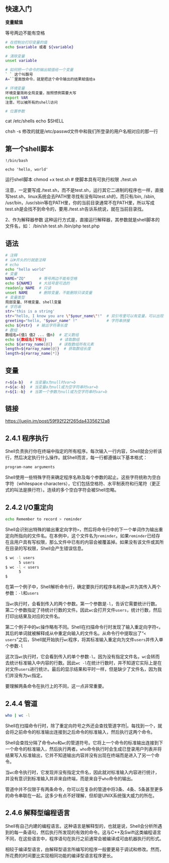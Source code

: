 

## 快速入门

**变量赋值**

等号两边不能有空格

```bash
# 在控制台打印变量的值
echo $variable 或者 ${variable}

# 清除变量
unset variable

# 如何把一个命令的输出赋值给一个变量
` ` 这个叫飘号
A=``里面放命令，就是把这个命令输出的结果赋值给a

# 环境变量
环境变量简称全局变量，按照惯例需要大写
export VAR
注意，可以被所有的shell访问

# 位置参数
```



cat /etc/shells
echo $SHELL

chsh -s 修改的就是/etc/passwd文件中和我们所登录的用户名相对应的那一行

## 第一个shell脚本

```shell
!/bin/bash

echo 'hello, world'
```



运行shell脚本
chmod +x test.sh  # 使脚本具有可执行权限
./test.sh

注意，一定要写成./test.sh，而不是test.sh，运行其它二进制的程序也一样，直接写test.sh，linux系统会去PATH里寻找有没有叫test.sh的，而只有/bin, /sbin, /usr/bin，/usr/sbin等在PATH里，你的当前目录通常不在PATH里，所以写成test.sh是会找不到命令的，要用./test.sh告诉系统说，就在当前目录找。

2、作为解释器参数
这种运行方式是，直接运行解释器，其参数就是shell脚本的文件名，如：
/bin/sh test.sh
/bin/php test.php



## 语法

```bash
# 注释
# 以#开头的行就是注释
# echo
echo "hello world"
# 变量
NAME="ZQ"      # 等号两边不能有空格
echo ${NAME}   # 大括号是可选的
readonly NAME  # 只读
unset NAME     # 删除变量，不能删除只读变量
# 变量类型
局部变量、环境变量、shell变量
# 字符串
str='this is a string'
str="hello, I know you are \"$your_name\"!"  # 双引号里可以有变量，可以出现转义字符
greeting="hello, "$your_name" !"             # 字符串拼接
echo ${#str}  # 输出字符串长度
# 数组
数组名=(值1 值2 ... 值n)  # 定义数组
echo ${数组名[下标]}      # 读取数组
echo ${array_name[@]}   # 读取数组所有元素
length=${#array_name[@]}  # 获取数组长度
length=${#array_name[*]}
```



## 变量

```bash
r=${a-b}   # 当变量a为null时var=b
r=${a:-b}  # 当变量a为null或为空字符串时var=b
r=${1:-b}  # 当第一个参数为null或为空字符串时var=b
```



## 链接

https://juejin.im/post/59f92f22f265da43356212a8

## 2.4.1 程序执行

Shell负责执行你在终端中指定的所有程序。每次输入一行内容，Shell就会分析该行，然后决定执行什么操作。就Shell而言，每一行都遵循以下基本格式：

```bash
program-name arguments
```



Shell使用一些特殊字符来确定程序名称及每个参数的起止。这些字符统称为空白字符（whitespace characters），它们包括空格符、水平制表符和行尾符（更正式的叫法是换行符）。连续的多个空白字符会被Shell忽略。



## 2.4.2 I/O重定向

```bash
echo Remember to record > reminder
```

Shell会识别出特殊的输出重定向字符`>`，然后将命令行中的下一个单词作为输出重定向所指向的文件名。在本例中，这个文件名为`reminder`。如果`reminder`已经存在且用户具有写权限，那么文件中已有的内容会被覆盖掉。如果没有该文件或其所在目录的写权限，Shell会产生错误信息。

```bash
$ wc -l users
      5 users
$ wc -l < users
      5
$
```

在第一个例子中，Shell解析命令行，确定要执行的程序名称是`wc`并为其传入两个参数：`-l`和`users`

当`wc`执行时，会看到传入的两个参数。第一个参数是`-l`，告诉它需要统计行数。第二个参数指定了待统计行数的文件。因此`wc`会打开文件`users`，统计行数，然后打印出结果及对应的文件名。

第二个例子中的`wc`操作略有不同。Shell在扫描命令行时发现了输入重定向字符`<`，其后的单词就被解释成从中重定向输入的文件名。从命令行中提取出了“`< users`”之后，Shell就开始执行`wc`程序，将其标准输入重定向为文件`users`并传入单个参数`-l`

这次当`wc`执行时，它会看到传入的单个参数`-l`。因为没有指定文件名，`wc`会转而去统计标准输入中内容的行数。因此`wc -l`在统计行数时，并不知道它实际上是在对文件`users`进行统计。最后的显示结果和平时一样，但是缺少了文件名，因为我们并没有为`wc`指定。

要理解两条命令在执行上的不同，这一点非常重要。

## 2.4.4 管道

```bash
who | wc -l
```

Shell在扫描命令行时，除了重定向符号之外还会查找管道字符|。每找到一个，就会将之前命令的标准输出连接到之后命令的标准输入，然后执行这两个命令。

Shell会查找分隔了命令`who`和`wc`的管道符号。它将上一个命令的标准输出连接到下一个命令的标准输入，然后执行两者。`who`命令执行时会生成已登录用户列表并将结果写入标准输出，它并不知道输出内容并没有出现在终端而是进入了另一个命令。

当`wc`命令执行时，它发现并没有指定文件名，因此就对标准输入内容进行统计，并没有意识到标准输入并非来自终端，而是来自于`who`命令的输出。

管道中并不仅限于有两条命令，你可以在复杂的管道中将3条、4条、5条甚至更多的命令串联在一起。这多少有点不好理解，但却是UNIX系统强大威力的所在。

## 2.4.6 解释型编程语言

Shell有自己内建的编程语言。这种语言是解释型的，也就是说，Shell会分析所遇到的每一条语句，然后执行所发现的有效的命令。这与C++及Swift这类编程语言不同，在这些语言中，程序语句在执行之前通常会被编译成可由机器执行的形式。

相较于编译型语言，由解释型语言所编写的程序一般要更易于调试和修改。然而，所花费的时间要比实现相同功能的编译型语言程序更长。

